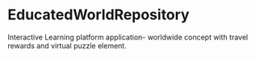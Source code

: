 # EducatedWorldRepository
Interactive Learning platform application- worldwide concept with travel rewards and virtual puzzle element.
